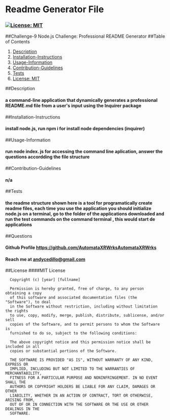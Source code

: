 # Readme Generator File
### [![License: MIT](https://img.shields.io/badge/License-MIT-yellow.svg)](https://opensource.org/licenses/MIT)
##Challenge-9 Node.js Challenge: Professional README Generator
##Table of Contents
1. [Description](#description)
2. [Installation-Instructions](#installation-instructions)
3. [Usage-Information](#usage-information)
4. [Contribution-Guidelines](#contribution-guidelines)
5. [Tests](#tests)
6. [License: MIT](https://opensource.org/licenses/MIT)

##Description
#### a command-line application that dynamically generates a professional README.md file from a user's input using the Inquirer package
##Installation-Instructions
#### install node.js, run npm i for install node dependencies (inquirer)
##Usage-Information
#### run node index. js for accessing the command line aplication, answer the questions accordding the file structure

##Contribution-Guidelines
#### n/a
##Tests
#### the readme structure shown here is a tool for programatically create readme files, each time you use the application you should initialize node.js on a terminal, go to the folder of the applications downloaded and run the test commands on the command terminal , this would start de applications 

##Questions
#### Github Profile https://github.com/AutomataXRWrksAutomataXRWrks
#### Reach me at andycedillo@gmail.com


##License
####MIT License

      Copyright (c) [year] [fullname]
      
      Permission is hereby granted, free of charge, to any person obtaining a copy
      of this software and associated documentation files (the "Software"), to deal
      in the Software without restriction, including without limitation the rights
      to use, copy, modify, merge, publish, distribute, sublicense, and/or sell
      copies of the Software, and to permit persons to whom the Software is
      furnished to do so, subject to the following conditions:
      
      The above copyright notice and this permission notice shall be included in all
      copies or substantial portions of the Software.
      
      THE SOFTWARE IS PROVIDED "AS IS", WITHOUT WARRANTY OF ANY KIND, EXPRESS OR
      IMPLIED, INCLUDING BUT NOT LIMITED TO THE WARRANTIES OF MERCHANTABILITY,
      FITNESS FOR A PARTICULAR PURPOSE AND NONINFRINGEMENT. IN NO EVENT SHALL THE
      AUTHORS OR COPYRIGHT HOLDERS BE LIABLE FOR ANY CLAIM, DAMAGES OR OTHER
      LIABILITY, WHETHER IN AN ACTION OF CONTRACT, TORT OR OTHERWISE, ARISING FROM,
      OUT OF OR IN CONNECTION WITH THE SOFTWARE OR THE USE OR OTHER DEALINGS IN THE
      SOFTWARE.
